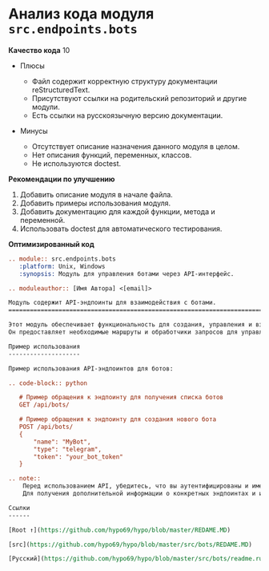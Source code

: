 # Анализ кода модуля `src.endpoints.bots`

**Качество кода**
10
- Плюсы
    -  Файл содержит корректную структуру документации reStructuredText.
    -  Присутствуют ссылки на родительский репозиторий и другие модули.
    -  Есть ссылки на русскоязычную версию документации.

- Минусы
    -  Отсутствует описание назначения данного модуля в целом.
    -  Нет описания функций, переменных, классов.
    -  Не используются doctest.

**Рекомендации по улучшению**

1. Добавить описание модуля в начале файла.
2. Добавить примеры использования модуля.
3. Добавить документацию для каждой функции, метода и переменной.
4. Использовать doctest для автоматического тестирования.

**Оптимизированный код**

```rst
.. module:: src.endpoints.bots
   :platform: Unix, Windows
   :synopsis: Модуль для управления ботами через API-интерфейс.

.. moduleauthor:: [Имя Автора] <[email]>

Модуль содержит API-эндпоинты для взаимодействия с ботами.
=========================================================================================

Этот модуль обеспечивает функциональность для создания, управления и взаимодействия с ботами.
Он предоставляет необходимые маршруты и обработчики запросов для управления ботами через API.

Пример использования
--------------------

Пример использования API-эндпоинтов для ботов:

.. code-block:: python

   # Пример обращения к эндпоинту для получения списка ботов
   GET /api/bots/

   # Пример обращения к эндпоинту для создания нового бота
   POST /api/bots/
   {
       "name": "MyBot",
       "type": "telegram",
       "token": "your_bot_token"
   }

.. note::
    Перед использованием API, убедитесь, что вы аутентифицированы и имеете необходимые права доступа.
    Для получения дополнительной информации о конкретных эндпоинтах и их параметрах, обратитесь к документации API.

Ссылки
------

[Root ↑](https://github.com/hypo69/hypo/blob/master/REDAME.MD)

[src](https://github.com/hypo69/hypo/blob/master/src/bots/REDAME.MD)

[Русский](https://github.com/hypo69/hypo/blob/master/src/bots/readme.ru.md)
```